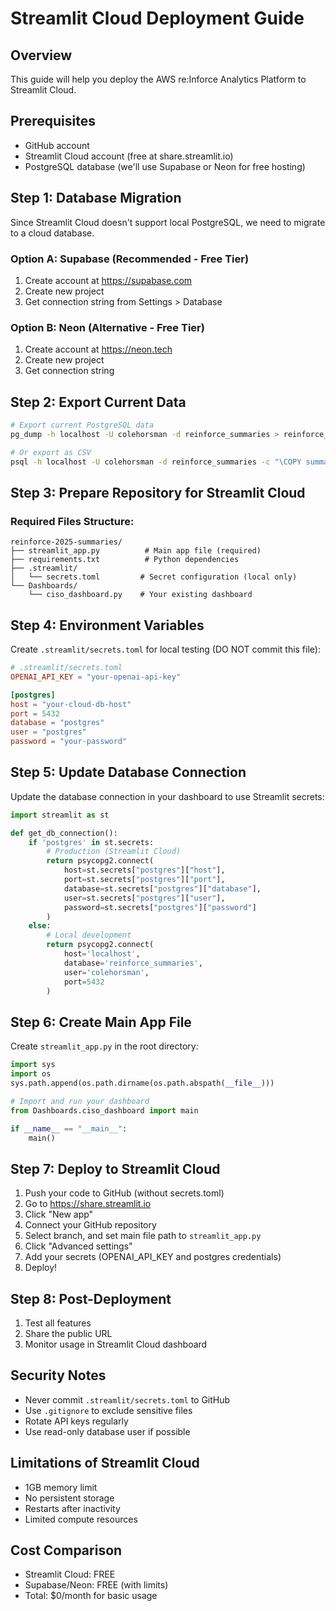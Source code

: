 # Streamlit Cloud Deployment Guide

## Overview
This guide will help you deploy the AWS re:Inforce Analytics Platform to Streamlit Cloud.

## Prerequisites
- GitHub account
- Streamlit Cloud account (free at share.streamlit.io)
- PostgreSQL database (we'll use Supabase or Neon for free hosting)

## Step 1: Database Migration
Since Streamlit Cloud doesn't support local PostgreSQL, we need to migrate to a cloud database.

### Option A: Supabase (Recommended - Free Tier)
1. Create account at https://supabase.com
2. Create new project
3. Get connection string from Settings > Database

### Option B: Neon (Alternative - Free Tier)
1. Create account at https://neon.tech
2. Create new project
3. Get connection string

## Step 2: Export Current Data
```bash
# Export current PostgreSQL data
pg_dump -h localhost -U colehorsman -d reinforce_summaries > reinforce_backup.sql

# Or export as CSV
psql -h localhost -U colehorsman -d reinforce_summaries -c "\COPY summaries TO 'summaries.csv' WITH CSV HEADER"
```

## Step 3: Prepare Repository for Streamlit Cloud

### Required Files Structure:
```
reinforce-2025-summaries/
├── streamlit_app.py          # Main app file (required)
├── requirements.txt          # Python dependencies
├── .streamlit/
│   └── secrets.toml         # Secret configuration (local only)
└── Dashboards/
    └── ciso_dashboard.py    # Your existing dashboard
```

## Step 4: Environment Variables
Create `.streamlit/secrets.toml` for local testing (DO NOT commit this file):

```toml
# .streamlit/secrets.toml
OPENAI_API_KEY = "your-openai-api-key"

[postgres]
host = "your-cloud-db-host"
port = 5432
database = "postgres"
user = "postgres"
password = "your-password"
```

## Step 5: Update Database Connection
Update the database connection in your dashboard to use Streamlit secrets:

```python
import streamlit as st

def get_db_connection():
    if 'postgres' in st.secrets:
        # Production (Streamlit Cloud)
        return psycopg2.connect(
            host=st.secrets["postgres"]["host"],
            port=st.secrets["postgres"]["port"],
            database=st.secrets["postgres"]["database"],
            user=st.secrets["postgres"]["user"],
            password=st.secrets["postgres"]["password"]
        )
    else:
        # Local development
        return psycopg2.connect(
            host='localhost',
            database='reinforce_summaries',
            user='colehorsman',
            port=5432
        )
```

## Step 6: Create Main App File
Create `streamlit_app.py` in the root directory:

```python
import sys
import os
sys.path.append(os.path.dirname(os.path.abspath(__file__)))

# Import and run your dashboard
from Dashboards.ciso_dashboard import main

if __name__ == "__main__":
    main()
```

## Step 7: Deploy to Streamlit Cloud

1. Push your code to GitHub (without secrets.toml)
2. Go to https://share.streamlit.io
3. Click "New app"
4. Connect your GitHub repository
5. Select branch, and set main file path to `streamlit_app.py`
6. Click "Advanced settings"
7. Add your secrets (OPENAI_API_KEY and postgres credentials)
8. Deploy!

## Step 8: Post-Deployment

1. Test all features
2. Share the public URL
3. Monitor usage in Streamlit Cloud dashboard

## Security Notes
- Never commit `.streamlit/secrets.toml` to GitHub
- Use `.gitignore` to exclude sensitive files
- Rotate API keys regularly
- Use read-only database user if possible

## Limitations of Streamlit Cloud
- 1GB memory limit
- No persistent storage
- Restarts after inactivity
- Limited compute resources

## Cost Comparison
- Streamlit Cloud: FREE
- Supabase/Neon: FREE (with limits)
- Total: $0/month for basic usage